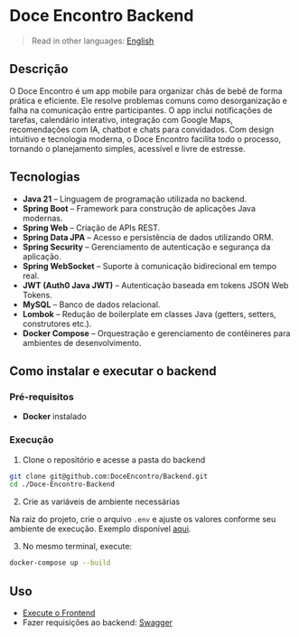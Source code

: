 # Doce Encontro Backend

> Read in other languages: [English](README.en.md)

## Descrição
O Doce Encontro é um app mobile para organizar chás de bebê de forma prática e eficiente. Ele resolve problemas comuns como desorganização e falha na comunicação entre participantes. O app inclui notificações de tarefas, calendário interativo, integração com Google Maps, recomendações com IA, chatbot e chats para convidados. Com design intuitivo e tecnologia moderna, o Doce Encontro facilita todo o processo, tornando o planejamento simples, acessível e livre de estresse.

## Tecnologias
- **Java 21** – Linguagem de programação utilizada no backend.
- **Spring Boot** – Framework para construção de aplicações Java modernas.
- **Spring Web** – Criação de APIs REST.
- **Spring Data JPA** – Acesso e persistência de dados utilizando ORM.
- **Spring Security** – Gerenciamento de autenticação e segurança da aplicação.
- **Spring WebSocket** – Suporte à comunicação bidirecional em tempo real.
- **JWT (Auth0 Java JWT)** – Autenticação baseada em tokens JSON Web Tokens.
- **MySQL** – Banco de dados relacional.
- **Lombok** – Redução de boilerplate em classes Java (getters, setters, construtores etc.).
- **Docker Compose** – Orquestração e gerenciamento de contêineres para ambientes de desenvolvimento.

## Como instalar e executar o backend

### Pré-requisitos
- **Docker** instalado

### Execução
1. Clone o repositório e acesse a pasta do backend
```bash
git clone git@github.com:DoceEncontro/Backend.git 
cd ./Doce-Encontro-Backend
```

2. Crie as variáveis de ambiente necessárias

Na raiz do projeto, crie o arquivo `.env` e ajuste os valores conforme seu ambiente de execução. Exemplo disponível [aqui](https://github.com/DoceEncontro/Doce-Encontro-Backend/blob/main/.env-example).

3. No mesmo terminal, execute:
```bash
docker-compose up --build 
```

## Uso
- [Execute o Frontend](https://github.com/DoceEncontro/Frontend)
- Fazer requisições ao backend: [Swagger](http://localhost:8080/swagger-ui/index.html)
